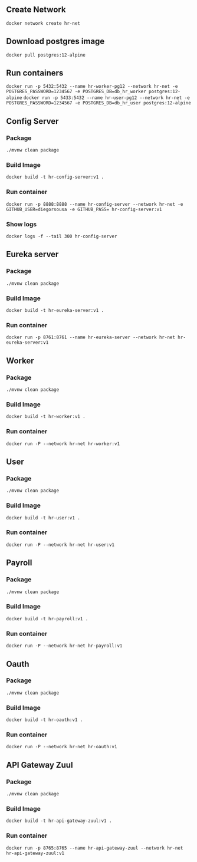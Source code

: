 ## Create Network
```docker network create hr-net```

## Download postgres image
```docker pull postgres:12-alpine```

## Run containers
```docker run -p 5432:5432 --name hr-worker-pg12 --network hr-net -e POSTGRES_PASSWORD=1234567 -e POSTGRES_DB=db_hr_worker postgres:12-alpine```
```docker run -p 5433:5432 --name hr-user-pg12 --network hr-net -e POSTGRES_PASSWORD=1234567 -e POSTGRES_DB=db_hr_user postgres:12-alpine```

## Config Server 
### Package
```./mvnw clean package```
### Build Image
```docker build -t hr-config-server:v1 .```
### Run container
```docker run -p 8888:8888 --name hr-config-server --network hr-net -e GITHUB_USER=diegorsousa -e GITHUB_PASS= hr-config-server:v1```
### Show logs
```docker logs -f --tail 300 hr-config-server```

## Eureka server
### Package
```./mvnw clean package```
### Build Image
```docker build -t hr-eureka-server:v1 .```
### Run container
```docker run -p 8761:8761 --name hr-eureka-server --network hr-net hr-eureka-server:v1```

## Worker
### Package
```./mvnw clean package```
### Build Image
```docker build -t hr-worker:v1 .```
### Run container
```docker run -P --network hr-net hr-worker:v1```

## User 
### Package
```./mvnw clean package```
### Build Image
```docker build -t hr-user:v1 .```
### Run container
```docker run -P --network hr-net hr-user:v1```

## Payroll
### Package
```./mvnw clean package```
### Build Image
```docker build -t hr-payroll:v1 .```
### Run container
```docker run -P --network hr-net hr-payroll:v1```

## Oauth
### Package
```./mvnw clean package```
### Build Image
```docker build -t hr-oauth:v1 .```
### Run container
```docker run -P --network hr-net hr-oauth:v1```

## API Gateway Zuul
### Package
```./mvnw clean package```
### Build Image
```docker build -t hr-api-gateway-zuul:v1 .```
### Run container
```docker run -p 8765:8765 --name hr-api-gateway-zuul --network hr-net hr-api-gateway-zuul:v1```
